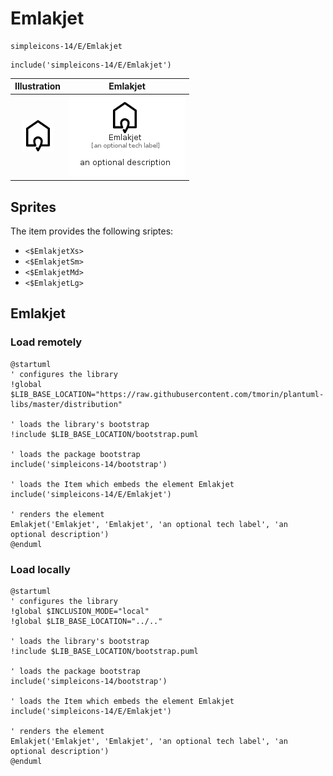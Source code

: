 # Emlakjet


```text
simpleicons-14/E/Emlakjet
```

```text
include('simpleicons-14/E/Emlakjet')
```



| Illustration | Emlakjet |
| :---: | :---: |
| ![illustration for Illustration](../../simpleicons-14/E/Emlakjet.png) | ![illustration for Emlakjet](../../simpleicons-14/E/Emlakjet.Local.png) |



## Sprites
The item provides the following sriptes:

- `<$EmlakjetXs>`
- `<$EmlakjetSm>`
- `<$EmlakjetMd>`
- `<$EmlakjetLg>`





## Emlakjet

### Load remotely
```plantuml
@startuml
' configures the library
!global $LIB_BASE_LOCATION="https://raw.githubusercontent.com/tmorin/plantuml-libs/master/distribution"

' loads the library's bootstrap
!include $LIB_BASE_LOCATION/bootstrap.puml

' loads the package bootstrap
include('simpleicons-14/bootstrap')

' loads the Item which embeds the element Emlakjet
include('simpleicons-14/E/Emlakjet')

' renders the element
Emlakjet('Emlakjet', 'Emlakjet', 'an optional tech label', 'an optional description')
@enduml
```

### Load locally
```plantuml
@startuml
' configures the library
!global $INCLUSION_MODE="local"
!global $LIB_BASE_LOCATION="../.."

' loads the library's bootstrap
!include $LIB_BASE_LOCATION/bootstrap.puml

' loads the package bootstrap
include('simpleicons-14/bootstrap')

' loads the Item which embeds the element Emlakjet
include('simpleicons-14/E/Emlakjet')

' renders the element
Emlakjet('Emlakjet', 'Emlakjet', 'an optional tech label', 'an optional description')
@enduml
```

